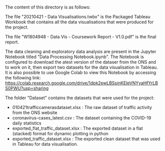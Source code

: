 The content of this directory is as follows:


The file "20210421 - Data Visualisations.twbx" is the Packaged Tableau Workbook that contains all the data visualisations that were produced for the project.


The file "W1804948 - Data Vis - Coursework Report - V1.0.pdf" is the final report.


The data cleaning and exploratory data analysis are present in the Jupyter Notebook titled "Data Processing Notebook.ipynb". The Notebook is configured to download the atest version of the dataser from the ONS and to work on it, then export two datasets for the data visualisation in Tableau.
It is also possible to use Google Colab to view this Notebook by accessing the following link:
https://colab.research.google.com/drive/1dpk2ewLBSsinKEleVNYyaHfYrLBS0PWU?usp=sharing


The folder "Dataset" contains the datasets that were used for the project:
- 010421trafficcamerasdataset.xlsx : The raw dataset of traffic activity from the ONS website
- coronavirus-cases_latest.csv : The dataset containing the COVID-19 daily statistics
- exported_flat_traffic_dataset.xlsx : The exported dataset in a flat (stacked) format for dynamic plotting in python
- exported_traffic_dataset.xlsx : The exported clean dataset that was used in Tableau for data visualisation.